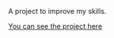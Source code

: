 A project to improve my skills.

[You can see the project here](https://painel.burguersystem.online)
